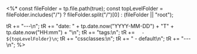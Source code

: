 <%*
const fileFolder = tp.file.path(true);
const topLevelFolder = fileFolder.includes("/") ? fileFolder.split("/")[0] : (fileFolder || "root");

tR += "---\n";
tR += "date: " + tp.date.now("YYYY-MM-DD") + "T" + tp.date.now("HH:mm") + "\n";
tR += "tags:\n";
tR += `  - ${topLevelFolder}\n`;
tR += "cssclasses:\n";
tR += "  - default\n";
tR += "---\n";
%>